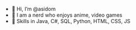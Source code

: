 - 👋 Hi, I’m @asidom
- 👀 I am a nerd who enjoys anime, video games
- 💞️ Skills in Java, C#, SQL, Python, HTML, CSS, JS
      
<!---
asidom/asidom is a ✨ special ✨ repository because its `README.md` (this file) appears on your GitHub profile.
You can click the Preview link to take a look at your changes.
--->
